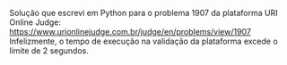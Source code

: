 Solução que escrevi em Python para o problema 1907 da plataforma URI Online Judge: https://www.urionlinejudge.com.br/judge/en/problems/view/1907
Infelizmente, o tempo de execução na validação da plataforma excede o limite de 2 segundos.

